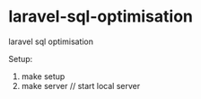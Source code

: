 # laravel-sql-optimisation
laravel sql optimisation

Setup:

1. make setup
2. make server // start local server
